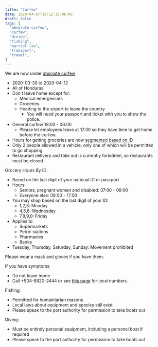 ```yaml
---
title: "Curfew"
date: 2020-04-07T19:12:15-06:00
draft: false
tags: [
  "absolute-curfew",
  "curfew",
  "diving",
  "fishing",
  "martial-law",
  "transport",
  "travel",
]
---
```


We are now under [absolute
curfew](https://covid19honduras.org/?q=toque-de-queda-absoluto-para-todo-el-pais)
* 2020-03-30 to 2020-04-12
* All of Honduras
* Don't leave home except for:
  * Medical emergencies
  * Groceries
  * Heading to the airport to leave the country
    * You will need your passport and ticket with you to show the police.
* General curfew 18:00 - 06:00.
  * Please let employees leave at 17:00 so they have time to get home before
    the curfew.
* Hours for getting groceries are now [segmented based on
  ID](https://covid19honduras.org/?q=toque-de-queda-hasta-12-de-abril)
* Only 2 people allowed in a vehicle, only one of which will be permitted to go
  shopping
* Restaurant delivery and take out is currently forbidden, so restaurants must
  be closed.

Grocery Hours By ID:
* Based on the last digit of your national ID or passport
* Hours:
  * Seniors, pregnant women and disabled: 07:00 - 09:00
  * Everyone else: 09:00 - 17:00
* You may shop based on the last digit of your ID:
  * 1,2,3: Monday
  * 4,5,6: Wednesday
  * 7,8,9,0: Friday
* Applies to:
  * Supermarkets
  * Petrol stations
  * Pharmacies
  * Banks
* Tuesday, Thursday, Saturday, Sunday: Movement prohibited

Please wear a mask and gloves if you have them.

If you have symptoms:
* Do not leave home
* Call +504-8820-2444 or see [this
  page](http://covid19roatan.com/emergency-numbers/) for local numbers.

Fishing:
* Permitted for humanitarian reasons
* Local laws about equipment and species still exist
* Please speak to the port authority for permission to take boats out

Diving:
* Must be entirely personal equipment, including a personal boat if required 
* Please speak to the port authority for permission to take boats out
